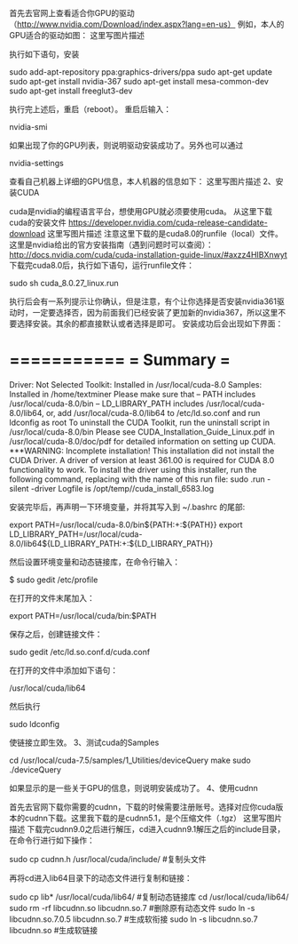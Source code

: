 首先去官网上查看适合你GPU的驱动（http://www.nvidia.com/Download/index.aspx?lang=en-us）
例如，本人的GPU适合的驱动如图：
这里写图片描述

执行如下语句，安装

sudo add-apt-repository ppa:graphics-drivers/ppa
sudo apt-get update
sudo apt-get install nvidia-367
sudo apt-get install mesa-common-dev
sudo apt-get install freeglut3-dev


执行完上述后，重启（reboot）。
重启后输入：

nvidia-smi


如果出现了你的GPU列表，则说明驱动安装成功了。另外也可以通过

nvidia-settings


查看自己机器上详细的GPU信息，本人机器的信息如下：
这里写图片描述
2、安装CUDA

cuda是nvidia的编程语言平台，想使用GPU就必须要使用cuda。
从这里下载cuda的安装文件
https://developer.nvidia.com/cuda-release-candidate-download
这里写图片描述
注意这里下载的是cuda8.0的runfile（local）文件。
这里是nvidia给出的官方安装指南（遇到问题时可以查阅）：
http://docs.nvidia.com/cuda/cuda-installation-guide-linux/#axzz4HIBXnwyt
下载完cuda8.0后，执行如下语句，运行runfile文件：

sudo sh cuda_8.0.27_linux.run


执行后会有一系列提示让你确认，但是注意，有个让你选择是否安装nvidia361驱动时，一定要选择否，因为前面我们已经安装了更加新的nvidia367，所以这里不要选择安装。其余的都直接默认或者选择是即可。
安装成功后会出现如下界面：

===========
= Summary =
===========
Driver: Not Selected
Toolkit: Installed in /usr/local/cuda-8.0
Samples: Installed in /home/textminer
Please make sure that
– PATH includes /usr/local/cuda-8.0/bin
– LD_LIBRARY_PATH includes /usr/local/cuda-8.0/lib64, or, add /usr/local/cuda-8.0/lib64 to /etc/ld.so.conf and run ldconfig as root
To uninstall the CUDA Toolkit, run the uninstall script in /usr/local/cuda-8.0/bin
Please see CUDA_Installation_Guide_Linux.pdf in /usr/local/cuda-8.0/doc/pdf for detailed information on setting up CUDA.
***WARNING: Incomplete installation! This installation did not install the CUDA Driver. A driver of version at least 361.00 is required for CUDA 8.0 functionality to work.
To install the driver using this installer, run the following command, replacing with the name of this run file:
sudo .run -silent -driver
Logfile is /opt/temp//cuda_install_6583.log

安装完毕后，再声明一下环境变量，并将其写入到 ~/.bashrc 的尾部:

export PATH=/usr/local/cuda-8.0/bin${PATH:+:${PATH}}
export LD_LIBRARY_PATH=/usr/local/cuda-8.0/lib64${LD_LIBRARY_PATH:+:${LD_LIBRARY_PATH}}


然后设置环境变量和动态链接库，在命令行输入：

$ sudo gedit /etc/profile


在打开的文件末尾加入：

export PATH=/usr/local/cuda/bin:$PATH

保存之后，创建链接文件：

sudo gedit /etc/ld.so.conf.d/cuda.conf


在打开的文件中添加如下语句：

/usr/local/cuda/lib64

然后执行

sudo ldconfig


使链接立即生效。
3、测试cuda的Samples

cd /usr/local/cuda-7.5/samples/1_Utilities/deviceQuery
make
sudo ./deviceQuery


如果显示的是一些关于GPU的信息，则说明安装成功了。
4、使用cudnn

首先去官网下载你需要的cudnn，下载的时候需要注册账号。选择对应你cuda版本的cudnn下载。这里我下载的是cudnn5.1，是个压缩文件（.tgz）
这里写图片描述
下载完cudnn9.0之后进行解压，cd进入cudnn9.1解压之后的include目录，在命令行进行如下操作：

sudo cp cudnn.h /usr/local/cuda/include/    #复制头文件

再将cd进入lib64目录下的动态文件进行复制和链接：

sudo cp lib* /usr/local/cuda/lib64/    #复制动态链接库
cd /usr/local/cuda/lib64/
sudo rm -rf libcudnn.so libcudnn.so.7    #删除原有动态文件
sudo ln -s libcudnn.so.7.0.5 libcudnn.so.7  #生成软衔接
sudo ln -s libcudnn.so.7 libcudnn.so      #生成软链接
